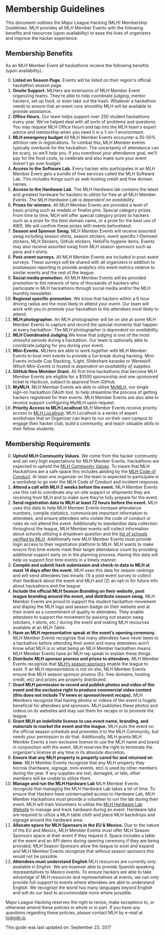 # Membership Guidelines

This document outlines the Major League Hacking (MLH) Membership Guidelines. MLH provides all MLH Member Events with the following benefits and resources (upon availability) to ease the lives of organizers and improve the hacker experience.

## Membership Benefits

As an MLH Member Event all hackathons receive the following benefits (upon availability).

0. **Listed on Season Page.** Events will be listed on their region's official hackathon season page.
0. **Onsite Support.** MLHers are extensions of MLH Member Event organizing teams. They’re able to help coordinate judging, mentor hackers, set up food, or even take out the trash. Whatever a hackathon needs to ensure that an event runs smoothly MLH will be available to provide assistance.
0. **Office Hours.** Our team helps support over 250 student hackathons every year. We've helped deal with all sorts of problems and questions. You may request MLH Office Hours and tap into the MLH team's expert advice and mentorship when you need it in a 1-on-1 environment.
0. **MLH emergency budget** All MLH Member Events encounter a 30-50% attrition rate in registrations. To combat this, MLH Member events typically overbook for the hackathon. The uncertainty of attendance can be scary, so we’ll help you. If you overshoot your attendance goal, we'll pay for the food costs, to celebrate and also make sure your event doesn't go over budget.
0. **Access to the Software Lab.** Every hacker who participates in an MLH Member Event gets a bundle of free services called the MLH Software Lab. This includes things such as web hosting credit and free domain names.
0. **Access to the Hardware Lab.** The MLH Hardware lab contains the latest and greatest hardware for hackers to utilize for free at all MLH Member Events. *The MLH Hardware Lab is dependent on availability.*
0. **Prizes for winners.** All MLH Member Events are provided a level of basic prizing such as medals or finalist pins. Special category prizes. From time to time, MLH will offer special category prizes to hackers such as a prize for the best domain name, or a prize for the best use of AWS. We will confirm these prizes with events beforehand.
0. **Season and Sponsor Swag.** MLH Member Events will receive assorted swag including season shirts, season stickers, event specific I-Demoed stickers, MLH Stickers, Github stickers, HelloFlo hygiene items. Events may also receive assorted swag from MLH season sponsors such as pens and t-shirts.
0. **Post-event surveys.** All MLH Member Events are included in post-event surveys. These surveys will be shared with all organizers in addition to postseason reporting to provide analytics into event metrics relative to similar events and the rest of the league.
0. **Social media promotion.** All MLH Member Events will be provided promotion to the network of tens of thousands of hackers who participate in MLH hackathons through social media and/or the MLH monthly newsletter.
0. **Regional specific promotion.** We know that hackers within a 6 hour driving radius are the most likely to attend your event. Our team will work with you to promote your hackathon to the attendees most likely to attend.
0. **MLH photographer.** An MLH photographer will be on site at some MLH Member Events to capture and record the special moments that happen at every hackathon. *The MLH photographer is dependent on availability.*
0. **MLH Coordinated Judging** We know that judging is one of the most stressful periods during a hackathon. Our team is optionally able to coordinate judging for you during your event. 
0. **Mini-Events.** MLHers are able to work together with MLH Member Events to host mini events to provide a fun break during hacking. Mini-Events include Cup Stacking, !Light, Slideshare karaoke or Werewolf. *Which Mini-Events is hosted is dependent on availability of supplies.*
0. **GitHub New Member Grant.** All first time hackathons that become MLH Member Events are eligible for a $1000 sponsorship and one sponsored ticket to Hackcon, subject to approval from GitHub.
0. **MyMLH.** MLH Member Events are able to utilize [MyMLH](https://my.mlh.io/), our single sign-on hackathon OAuth tool, to help streamline the process of getting hackers registered for their events. MLH Member Events are also able to receive support configuring MyMLH upon request.
0. **Priority Access to MLH Localhost** MLH Member Events receive priority access to [MLH Localhost](https://localhost.mlh.io/). MLH Localhost is a series of expert workshops that an Organizer can learn to run on their own campus to engage their hacker club, build a community, and teach valuable skills to their fellow students.

## Membership Requirements

0. **Uphold MLH Community Values.** We come from the hacker community and set very high expectations for MLH Member Events. Hackathons are expected to uphold the [MLH Community Values](https://mlh.io/community-values). To insure that MLH Hackathons are a safe space this includes abiding by the [MLH Code of Conduct](https://https://static.mlh.io/docs/mlh-code-of-conduct.pdf). At least one organizer on the team is expected to participate in a workshop to go over the MLH Code of Conduct and incident response.
0. **Attend a call with MLH 2 weeks before the event.** MLH Member Events use this call to coordinate any on-site support or shipments they are receiving from MLH and to make sure they’re fully prepare for the event.
0. **Send registration data to MLH at least 72 hours before the event.** MLH uses this data to help MLH Member Events increase attendance numbers, compile statistics, communicate important information to attendees, and ensure attendees who violate the code of conduct or rules do not attend the event. Additionally to standardize data collection throughout the league, MLH Member events will collect information about schools utilizing a dropdown question and the [list of schools verified by MLH](schools.md). Additionally new MLH Member Events must provide login access to their registration platform to MLH. MLH wants to make ensure first time events meet their target attendance count by providing additional support early on in the planning process. Having this data will help us support first time events in a timely manner.
0. **Compile and submit hack submission and check-in data to MLH at most 14 days after the event.** MLH uses this data for season rankings and will send attendees two emails: (1) a post event survey to collect their feedback about the event and MLH and (2) an opt-in for future info about hackathons and the league.
0. **Include the official MLH Season Branding on their website, post league branding around the event, and distribute season swag.** MLH Member Events are proud to support the student hackathon movement and display the MLH logo and season badge on their website and at their event as a commitment of quality to attendees.  They enable attendees to support the movement by passing out season swag (stickers, t-shirts, etc.) during the event and making MLH resources available at an MLH Table.
0. **Have an MLH representative speak at the event’s opening ceremony.** MLH Member Events recognize that many attendees have never been to a hackathon before attending their event and many attendees won’t know what MLH is or what being an MLH Member hackathon means. MLH Member Events have an MLH rep speak to explain these things.
0. **Distribute MLH sponsor promos and prizes to attendees.** MLH Member Events recognize that [MLH’s season sponsors](https://sponsor.mlh.io/directory/) enable the league to exist. If an MLH representative is not on site, MLH Member Events ensure that MLH season sponsor promos (Ex. free domains, hosting credit, etc) and prizes are properly distributed.
0. **Grant MLH permission to record and publish photos and video of the event and the exclusive right to produce commercial video content (this does not include TV news or sponsor/event recaps).** MLH Members recognize that having photos or videos of the event is hugely beneficial for attendees and sponsors.  MLH publishes these photos and videos on its websites and may use them for recaps or to promote the league.
0. **Grant MLH an indefinite license to use event name, branding, and materials to market the event and the league.** MLH puts the event on the official season schedule and promotes it to the MLH Community, but needs your permission to do that.  Additionally, MLH grants MLH Member Events a non-exclusive license to use the MLH name and brand in conjunction with the event.  MLH reserves the right to terminate the organizer's license at any time in its absolute discretion.
0. **Ensure that any MLH property is properly cared for and returned on time.** MLH Member Events recognize that any MLH property they borrow (hardware, signage, mini-events, etc) is used by other members during the year.  If any supplies are lost, damaged, or late, other members will be unable to utilize them.
0. **Manage and run the MLH Hardware Lab** MLH Member Events recognize that managing the MLH Hardware Lab takes a lot of time. To ensure that Hackers have uninterrupted access to Hardware Lab, MLH Member Hackathons must provide a volunteer to run the lab during their event. MLH will train Volunteers to utilize the [MLH Hardware Lab Website](https://hardware.mlh.io/) to manage and track hardware during an event. Hardware labs are required to utilize a MLH table cloth and place MLH backdrops and signage around the hardware area. 
0. **Allocate space for MLH Sponsors in the EU & Mexico.** Due to the nature of the EU and Mexico, MLH Member Events must offer MLH Season Sponsors space at their event if they request it.  Space includes a table at the event and an API demo during opening ceremony if they are being provided.  MLH Season Sponsors allow the league to exist and expand and MLH Member Events recognize that without season sponsors this would not be possible.
0. **Attendees must understand English** MLH resources are currently only available in English. We are however able to provide Spanish speaking representatives to Mexico events. To ensure hackers are able to take advantage of MLH resources and representatives at events, we can only provide full-support to events where attendees are able to understand English. We recognize the world has many languages beyond English and will do our best to accommodate more where possible.


Major League Hacking reserves the right to revise, make exceptions to, or otherwise amend these policies in whole or in part. If you have any questions regarding these policies, please contact MLH by e-mail at hi@mlh.io.


This guide was last updated on:
September 23, 2017
